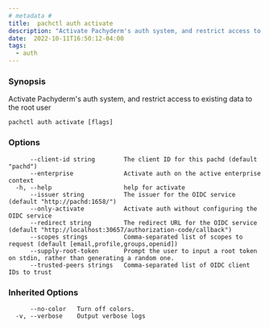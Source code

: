 ```yaml
---
# metadata # 
title:  pachctl auth activate
description: "Activate Pachyderm's auth system, and restrict access to existing data to the root user"
date:  2022-10-11T16:50:12-04:00
tags:
  - auth
---
```


### Synopsis

Activate Pachyderm's auth system, and restrict access to existing data to the root user

```
pachctl auth activate [flags]
```

### Options

```
      --client-id string        The client ID for this pachd (default "pachd")
      --enterprise              Activate auth on the active enterprise context
  -h, --help                    help for activate
      --issuer string           The issuer for the OIDC service (default "http://pachd:1658/")
      --only-activate           Activate auth without configuring the OIDC service
      --redirect string         The redirect URL for the OIDC service (default "http://localhost:30657/authorization-code/callback")
      --scopes strings          Comma-separated list of scopes to request (default [email,profile,groups,openid])
      --supply-root-token       Prompt the user to input a root token on stdin, rather than generating a random one.
      --trusted-peers strings   Comma-separated list of OIDC client IDs to trust
```

### Inherited Options

```
      --no-color   Turn off colors.
  -v, --verbose    Output verbose logs
```

